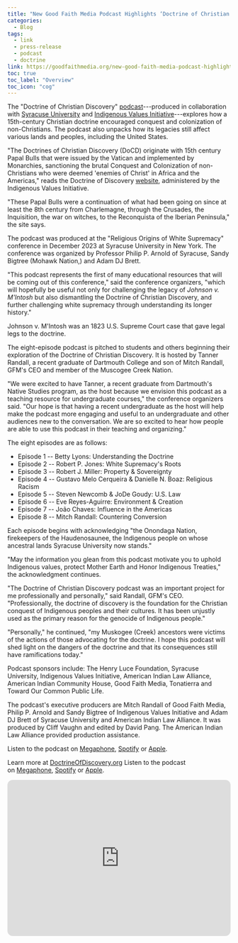 ```yaml
---
title: "New Good Faith Media Podcast Highlights ‘Doctrine of Christian Discovery’"
categories:
  - Blog
tags:
  - link
  - press-release
  - podcast
  - doctrine
link: https://goodfaithmedia.org/new-good-faith-media-podcast-highlights-doctrine-of-christian-discovery/
toc: true
toc_label: "Overview"
toc_icon: "cog"
---
```

The "Doctrine of Christian Discovery" [podcast](https://goodfaithmedia.org/doctrine-of-christian-discovery/)---produced in collaboration with [Syracuse University](https://www.syracuse.edu/) and [Indigenous Values Initiative](https://indigenousvalues.org/)---explores how a 15th-century Christian doctrine encouraged conquest and colonization of non-Christians. The podcast also unpacks how its legacies still affect various lands and peoples, including the United States.

"The Doctrines of Christian Discovery (DoCD) originate with 15th century Papal Bulls that were issued by the Vatican and implemented by Monarchies, sanctioning the brutal Conquest and Colonization of non-Christians who were deemed 'enemies of Christ' in Africa and the Americas," reads the Doctrine of Discovery [website](https://doctrineofdiscovery.org/what-is-the-doctrine-of-discovery/), administered by the Indigenous Values Initiative.

"These Papal Bulls were a continuation of what had been going on since at least the 8th century from Charlemagne, through the Crusades, the Inquisition, the war on witches, to the Reconquista of the Iberian Peninsula," the site says. 

The podcast was produced at the "Religious Origins of White Supremacy" conference in December 2023 at Syracuse University in New York. The conference was organized by Professor Philip P. Arnold of Syracuse, Sandy Bigtree (Mohawk Nation,) and Adam DJ Brett.

"This podcast represents the first of many educational resources that will be coming out of this conference," said the conference organizers, "which will hopefully be useful not only for challenging the legacy of *Johnson v. M'Intosh* but also dismantling the Doctrine of Christian Discovery, and further challenging white supremacy through understanding its longer history."

Johnson v. M'Intosh was an 1823 U.S. Supreme Court case that gave legal legs to the doctrine.

The eight-episode podcast is pitched to students and others beginning their exploration of the Doctrine of Christian Discovery. It is hosted by Tanner Randall, a recent graduate of Dartmouth College and son of Mitch Randall, GFM's CEO and member of the Muscogee Creek Nation.

"We were excited to have Tanner, a recent graduate from Dartmouth's Native Studies program, as the host because we envision this podcast as a teaching resource for undergraduate courses," the conference organizers said. "Our hope is that having a recent undergraduate as the host will help make the podcast more engaging and useful to an undergraduate and other audiences new to the conversation. We are so excited to hear how people are able to use this podcast in their teaching and organizing."

The eight episodes are as follows:

-   Episode 1 -- Betty Lyons: Understanding the Doctrine
-   Episode 2 -- Robert P. Jones: White Supremacy's Roots
-   Episode 3 -- Robert J. Miller: Property & Sovereignty
-   Episode 4 -- Gustavo Melo Cerqueira & Danielle N. Boaz: Religious Racism
-   Episode 5 -- Steven Newcomb & JoDe Goudy: U.S. Law
-   Episode 6 -- Eve Reyes-Aguirre: Environment & Creation
-   Episode 7 -- João Chaves: Influence in the Americas
-   Episode 8 -- Mitch Randall: Countering Conversion

Each episode begins with acknowledging "the Onondaga Nation, firekeepers of the Haudenosaunee, the Indigenous people on whose ancestral lands Syracuse University now stands." 

"May the information you glean from this podcast motivate you to uphold Indigenous values, protect Mother Earth and Honor Indigenous Treaties," the acknowledgment continues.

"The Doctrine of Christian Discovery podcast was an important project for me professionally and personally," said Randall, GFM's CEO. "Professionally, the doctrine of discovery is the foundation for the Christian conquest of Indigenous peoples and their cultures. It has been unjustly used as the primary reason for the genocide of Indigenous people."

"Personally," he continued, "my Muskogee (Creek) ancestors were victims of the actions of those advocating for the doctrine. I hope this podcast will shed light on the dangers of the doctrine and that its consequences still have ramifications today."

Podcast sponsors include: The Henry Luce Foundation, Syracuse University, Indigenous Values Initiative, American Indian Law Alliance, American Indian Community House, Good Faith Media, Tonatierra and Toward Our Common Public Life. 

The podcast's executive producers are Mitch Randall of Good Faith Media, Philip P. Arnold and Sandy Bigtree of Indigenous Values Initiative and Adam DJ Brett of Syracuse University and American Indian Law Alliance. It was produced by Cliff Vaughn and edited by David Pang. The American Indian Law Alliance provided production assistance.

Listen to the podcast on [Megaphone](https://goodfaithmedia.org/doctrine-of-christian-discovery/), [Spotify](https://open.spotify.com/show/4VnMhbq2UJbu3fdehsQ66I) or [Apple](https://podcasts.apple.com/us/podcast/doctrine-of-christian-discovery/id1729219360). 

Learn more at [DoctrineOfDiscovery.org](https://doctrineofdiscovery.org/)
Listen to the podcast on [Megaphone](https://goodfaithmedia.org/doctrine-of-christian-discovery/), [Spotify](https://open.spotify.com/show/4VnMhbq2UJbu3fdehsQ66I) or [Apple](https://podcasts.apple.com/us/podcast/doctrine-of-christian-discovery/id1729219360).

<iframe style="border-radius:12px" src="https://open.spotify.com/embed/show/4VnMhbq2UJbu3fdehsQ66I?utm_source=generator" width="100%" height="352" frameBorder="0" allowfullscreen="" allow="autoplay; clipboard-write; encrypted-media; fullscreen; picture-in-picture" loading="lazy"></iframe>